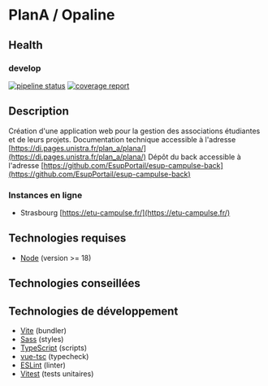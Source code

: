 # PlanA / Opaline

## Health

### develop

[![pipeline status](https://git.unistra.fr/di/plan_a/front/badges/develop/pipeline.svg)](https://git.unistra.fr/di/plan_a/front/-/commits/develop/)
[![coverage report](https://git.unistra.fr/di/plan_a/front/badges/develop/coverage.svg)](https://git.unistra.fr/di/plan_a/front/-/commits/develop/)

## Description

Création d'une application web pour la gestion des associations étudiantes et de leurs projets.
Documentation technique accessible à l'adresse [https://di.pages.unistra.fr/plan_a/plana/](https://di.pages.unistra.fr/plan_a/plana/)
Dépôt du back accessible à l'adresse [https://github.com/EsupPortail/esup-campulse-back](https://github.com/EsupPortail/esup-campulse-back)

### Instances en ligne

- Strasbourg [https://etu-campulse.fr/](https://etu-campulse.fr/)

## Technologies requises

- [Node](https://nodejs.org/) (version >= 18)

## Technologies conseillées



## Technologies de développement

- [Vite](https://vitejs.dev/) (bundler)
- [Sass](https://sass-lang.com/) (styles)
- [TypeScript](https://www.typescriptlang.org/) (scripts)
- [vue-tsc](https://www.npmjs.com/package/vue-tsc) (typecheck)
- [ESLint](https://eslint.org/) (linter)
- [Vitest](https://vitest.dev/) (tests unitaires)
